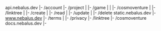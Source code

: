 api.nebalus.dev
  |- /account
  |- /project
  |    |- /game
  |    |    |- /cosmoventure
  |    |- /linktree
  |         |- /create
  |         |- /read
  |         |- /update
  |         |- /delete
static.nebalus.dev
  |- 
www.nebalus.dev
  |- /terms
  |    |- /privacy
  |- /linktree
  |- /cosmoventure
docs.nebalus.dev
  |- 
